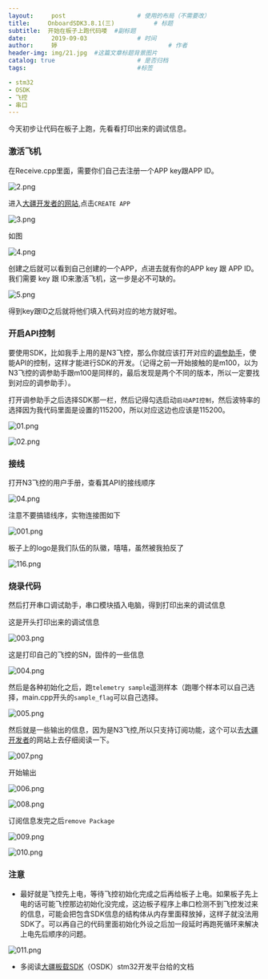 ```yaml
---
layout:     post   				    # 使用的布局（不需要改）
title:     OnboardSDK3.8.1(三)			# 标题 
subtitle:  开始在板子上跑代码喽  #副标题
date:       2019-09-03				# 时间
author:     婷                               # 作者
header-img: img/21.jpg 	#这篇文章标题背景图片
catalog: true 						# 是否归档
tags:								#标签

- stm32
- OSDK
- 飞控
- 串口
---
```


今天初步让代码在板子上跑，先看看打印出来的调试信息。

### 激活飞机

在Receive.cpp里面，需要你们自己去注册一个APP key跟APP ID。

![2.png](https://i.loli.net/2019/09/02/2tzF5oQlRuMVTPB.png)

进入[大疆开发者的网站](https://developer.dji.com/user/apps/#onboard),点击`CREATE APP`

![3.png](https://i.loli.net/2019/09/02/HwsQSTj8YLpfZFn.png)

如图

![4.png](https://i.loli.net/2019/09/02/ruJedBSpMGLKPoR.png)

创建之后就可以看到自己创建的一个APP，点进去就有你的APP key 跟 APP ID。我们需要 key 跟  ID来激活飞机，这一步是必不可缺的。

![5.png](https://i.loli.net/2019/09/02/AMsdHT9y64KoFQq.png)

得到key跟ID之后就将他们填入代码对应的地方就好啦。

### 开启API控制

要使用SDK，比如我手上用的是N3飞控，那么你就应该打开对应的[调参助手](<https://www.dji.com/cn/n3/info#downloads>)，使能API的控制，这样才能进行SDK的开发。（记得之前一开始接触的是m100，以为N3飞控的调参助手跟m100是同样的，最后发现是两个不同的版本，所以一定要找到对应的调参助手）。

打开调参助手之后选择SDK那一栏，然后记得勾选启动`启动API控制`，然后波特率的选择因为我代码里面是设置的115200，所以对应这边也应该是115200。

![01.png](https://i.loli.net/2019/09/02/QhowpNeT1UMFaYy.png)

![02.png](https://i.loli.net/2019/09/02/WIj6XOymTA52YnC.png)

### 接线

打开N3飞控的用户手册，查看其API的接线顺序

![04.png](https://i.loli.net/2019/09/02/HT3k846PqfmgOBs.png)

注意不要搞错线序，实物连接图如下

![001.png](https://i.loli.net/2019/09/03/MfcgiZpT5CojIP6.png)

板子上的logo是我们队伍的队徽，嘻嘻，虽然被我拍反了

![116.png](https://i.loli.net/2019/09/03/M4fXTUYZuhKdnWt.png)



### 烧录代码

然后打开串口调试助手，串口模块插入电脑，得到打印出来的调试信息

这是开头打印出来的调试信息

![003.png](https://i.loli.net/2019/09/03/fv2Vl38nYqM49Ga.png)

这是打印自己的飞控的SN，固件的一些信息

![004.png](https://i.loli.net/2019/09/03/DyZ7RMb8Juokc2Y.png)

然后是各种初始化之后，跑`telemetry sample`遥测样本（跑哪个样本可以自己选择，main.cpp开头的`sample_flag`可以自己选择。

![005.png](https://i.loli.net/2019/09/03/HYBQ8wmXbgyvERs.png)

然后就是一些输出的信息，因为是N3飞控,所以只支持订阅功能，这个可以去[大疆开发者](<https://developer.dji.com/onboard-sdk/documentation/development-workflow/environment-setup.html#stm32>)的网站上去仔细阅读一下。

![007.png](https://i.loli.net/2019/09/03/ejcFamS1JIWroNq.png)

开始输出

![006.png](https://i.loli.net/2019/09/03/fAx8e2SlkuFNh7Y.png)

![008.png](https://i.loli.net/2019/09/03/ba6FxKQBsZiq74Y.png)

订阅信息发完之后`remove Package`

![009.png](https://i.loli.net/2019/09/03/sRpmFDenhWqP3jZ.png)



![010.png](https://i.loli.net/2019/09/03/C8YOnRWbUVo26T1.png)



### 注意

- 最好就是飞控先上电，等待飞控初始化完成之后再给板子上电。如果板子先上电的话可能飞控那边初始化没完成，这边板子程序上串口检测不到飞控发过来的信息，可能会把包含SDK信息的结构体从内存里面释放掉，这样子就没法用SDK了。可以再自己的代码里面初始化外设之后加一段延时再跑死循环来解决上电先后顺序的问题。

![011.png](https://i.loli.net/2019/09/03/ruC43kqRUIB5Qjx.png)

- 多阅读[大疆板载SDK](<https://developer.dji.com/onboard-sdk/documentation/development-workflow/environment-setup.html#stm32>)（OSDK）stm32开发平台给的文档









